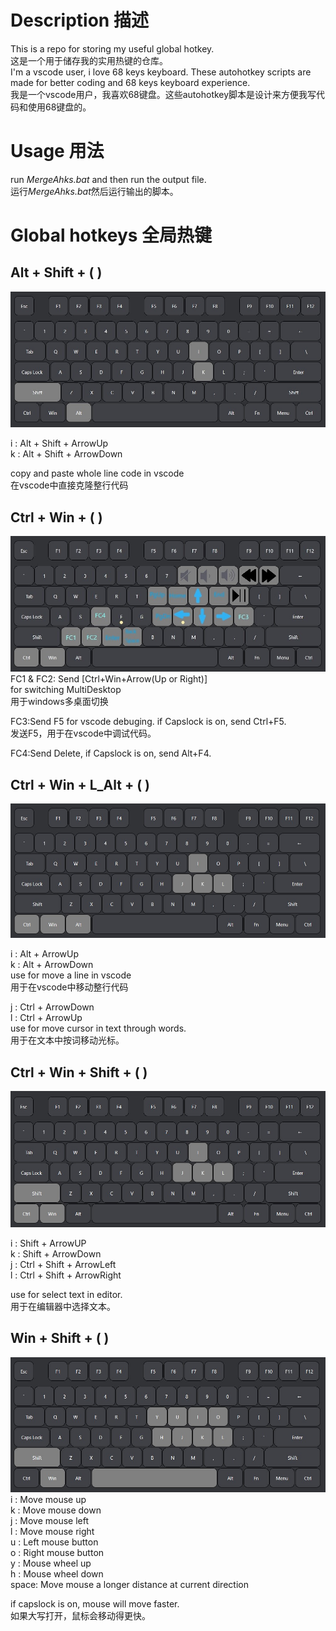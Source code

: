 # Description 描述

This is a repo for storing my useful global hotkey.  
这是一个用于储存我的实用热键的仓库。  
I'm a vscode user, i love 68 keys keyboard. These autohotkey scripts are made for better coding and 68 keys keyboard experience.  
我是一个vscode用户，我喜欢68键盘。这些autohotkey脚本是设计来方便我写代码和使用68键盘的。

# Usage 用法
run *MergeAhks.bat* and then run the output file.  
运行*MergeAhks.bat*然后运行输出的脚本。

# Global hotkeys 全局热键
## Alt + Shift + ( )
![](Resources/Alt%20%2B%20Shift.jpg)  

i : Alt + Shift + ArrowUp  
k : Alt + Shift + ArrowDown  

copy and paste whole line code in vscode  
在vscode中直接克隆整行代码  

## Ctrl + Win + ( )
![](Resources/Ctrl%20%2B%20Win.jpg)  
FC1 & FC2: Send [Ctrl+Win+Arrow(Up or Right)]  
for switching MultiDesktop  
用于windows多桌面切换

FC3:Send F5 for vscode debuging. if Capslock is on, send Ctrl+F5.  
发送F5，用于在vscode中调试代码。

FC4:Send Delete, if Capslock is on, send Alt+F4.


## Ctrl + Win + L_Alt + ( )
![](Resources/Ctrl%20%2B%20Win%20%2B%20LAlt.jpg)

i : Alt + ArrowUp  
k : Alt + ArrowDown  
use for move a line in vscode  
用于在vscode中移动整行代码

j : Ctrl + ArrowDown  
l : Ctrl + ArrowUp  
use for move cursor in text through words.  
用于在文本中按词移动光标。

## Ctrl + Win + Shift + ( )
![](Resources/Ctrl%20%2B%20Win%20%2B%20Shift.jpg)

i : Shift + ArrowUP  
k : Shift + ArrowDown  
j : Ctrl + Shift + ArrowLeft  
l : Ctrl + Shift + ArrowRight  

use for select text in editor.  
用于在编辑器中选择文本。  

## Win + Shift + ( )
![](Resources/Win%20%2B%20Shift.jpg)
i : Move mouse up  
k : Move mouse down  
j : Move mouse left  
l : Move mouse right  
u : Left mouse button  
o : Right mouse button  
y : Mouse wheel up  
h : Mouse wheel down  
space: Move mouse a longer distance at current direction  

if capslock is on, mouse will move faster.  
如果大写打开，鼠标会移动得更快。